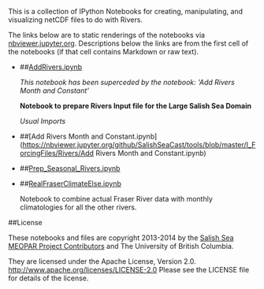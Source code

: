 This is a collection of IPython Notebooks for creating,
manipulating, and visualizing netCDF files to do with Rivers.

The links below are to static renderings of the notebooks via
[nbviewer.jupyter.org](https://nbviewer.jupyter.org/).
Descriptions below the links are from the first cell of the notebooks
(if that cell contains Markdown or raw text).

* ##[AddRivers.ipynb](https://nbviewer.jupyter.org/github/SalishSeaCast/tools/blob/master/I_ForcingFiles/Rivers/AddRivers.ipynb)

    *This notebook has been superceded by the notebook: 'Add Rivers Month and Constant'*

    **Notebook to prepare Rivers Input file for the Large Salish Sea Domain**

    *Usual Imports*

* ##[Add Rivers Month and Constant.ipynb](https://nbviewer.jupyter.org/github/SalishSeaCast/tools/blob/master/I_ForcingFiles/Rivers/Add Rivers Month and Constant.ipynb)

* ##[Prep_Seasonal_Rivers.ipynb](https://nbviewer.jupyter.org/github/SalishSeaCast/tools/blob/master/I_ForcingFiles/Rivers/Prep_Seasonal_Rivers.ipynb)

* ##[RealFraserClimateElse.ipynb](https://nbviewer.jupyter.org/github/SalishSeaCast/tools/blob/master/I_ForcingFiles/Rivers/RealFraserClimateElse.ipynb)

    Notebook to combine actual Fraser River data with monthly climatologies for all the other rivers.


##License

These notebooks and files are copyright 2013-2014
by the [Salish Sea MEOPAR Project Contributors](https://github.com/SalishSeaCast/docs/blob/master/CONTRIBUTORS.rst)
and The University of British Columbia.

They are licensed under the Apache License, Version 2.0.
http://www.apache.org/licenses/LICENSE-2.0
Please see the LICENSE file for details of the license.
